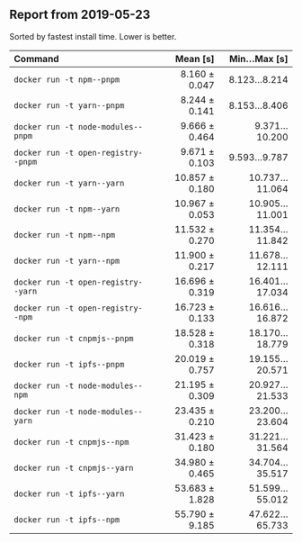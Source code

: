 ## Report from 2019-05-23

Sorted by fastest install time. Lower is better.


| Command | Mean [s] | Min…Max [s] |
|:---|---:|---:|
| `docker run -t npm--pnpm` | 8.160 ± 0.047 | 8.123…8.214 |
| `docker run -t yarn--pnpm` | 8.244 ± 0.141 | 8.153…8.406 |
| `docker run -t node-modules--pnpm` | 9.666 ± 0.464 | 9.371…10.200 |
| `docker run -t open-registry--pnpm` | 9.671 ± 0.103 | 9.593…9.787 |
| `docker run -t yarn--yarn` | 10.857 ± 0.180 | 10.737…11.064 |
| `docker run -t npm--yarn` | 10.967 ± 0.053 | 10.905…11.001 |
| `docker run -t npm--npm` | 11.532 ± 0.270 | 11.354…11.842 |
| `docker run -t yarn--npm` | 11.900 ± 0.217 | 11.678…12.111 |
| `docker run -t open-registry--yarn` | 16.696 ± 0.319 | 16.401…17.034 |
| `docker run -t open-registry--npm` | 16.723 ± 0.133 | 16.616…16.872 |
| `docker run -t cnpmjs--pnpm` | 18.528 ± 0.318 | 18.170…18.779 |
| `docker run -t ipfs--pnpm` | 20.019 ± 0.757 | 19.155…20.571 |
| `docker run -t node-modules--npm` | 21.195 ± 0.309 | 20.927…21.533 |
| `docker run -t node-modules--yarn` | 23.435 ± 0.210 | 23.200…23.604 |
| `docker run -t cnpmjs--npm` | 31.423 ± 0.180 | 31.221…31.564 |
| `docker run -t cnpmjs--yarn` | 34.980 ± 0.465 | 34.704…35.517 |
| `docker run -t ipfs--yarn` | 53.683 ± 1.828 | 51.599…55.012 |
| `docker run -t ipfs--npm` | 55.790 ± 9.185 | 47.622…65.733 |
